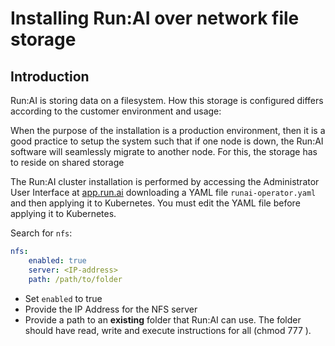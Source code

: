 # Installing Run:AI over network file storage

## Introduction

Run:AI is storing data on a filesystem. How this storage is configured differs according to the customer environment and usage:

When the purpose of the installation is a production environment, then it is a good practice to setup the system such that if one node is down, the Run:AI software will seamlessly migrate to another node. For this, the storage has to reside on shared storage

The Run:AI cluster installation is performed by accessing the Administrator User Interface at [app.run.ai](https://app.run.ai/) downloading a YAML file ``runai-operator.yaml`` and then applying it to Kubernetes. You must edit the YAML file before applying it to Kubernetes. 

Search for ``nfs``:

``` yaml
nfs:
    enabled: true
    server: <IP-address>
    path: /path/to/folder
``` 


* Set ``enabled`` to true 
* Provide the  IP Address for the NFS server 
* Provide a path to an __existing__ folder that Run:AI can use. The folder should have read, write and execute instructions for all (chmod 777 <folder-name>).